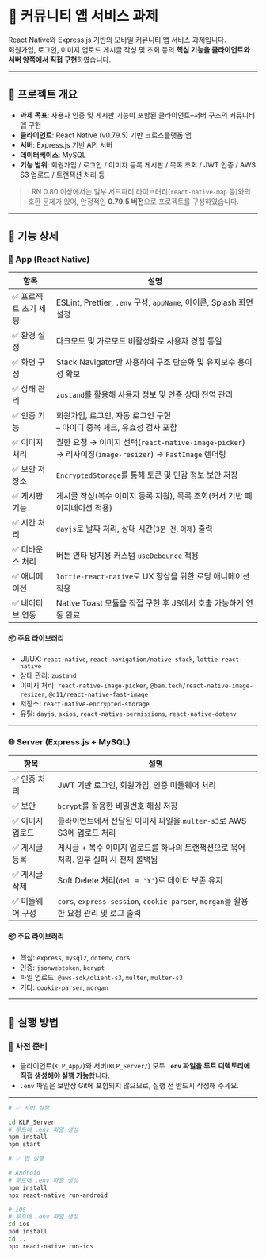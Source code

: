 # 📱 커뮤니티 앱 서비스 과제

React Native와 Express.js 기반의 모바일 커뮤니티 앱 서비스 과제입니다.  
회원가입, 로그인, 이미지 업로드 게시글 작성 및 조회 등의 **핵심 기능을 클라이언트와 서버 양쪽에서 직접 구현**하였습니다.

---

## 🧩 프로젝트 개요

- **과제 목표**: 사용자 인증 및 게시판 기능이 포함된 클라이언트–서버 구조의 커뮤니티 앱 구현
- **클라이언트**: React Native (v0.79.5) 기반 크로스플랫폼 앱
- **서버**: Express.js 기반 API 서버
- **데이터베이스**: MySQL
- **기능 범위**: 회원가입 / 로그인 / 이미지 등록 게시판 / 목록 조회 / JWT 인증 / AWS S3 업로드 / 트랜잭션 처리 등

> ℹ️ RN 0.80 이상에서는 일부 서드파티 라이브러리(`react-native-map` 등)와의 호환 문제가 있어, 안정적인 **0.79.5 버전**으로 프로젝트를 구성하였습니다.

---

## 🧭 기능 상세

### 📲 App (React Native)

| 항목 | 설명 |
|------|------|
| ✅ 프로젝트 초기 세팅 | ESLint, Prettier, `.env` 구성, `appName`, 아이콘, Splash 화면 설정 |
| ✅ 환경 설정 | 다크모드 및 가로모드 비활성화로 사용자 경험 통일 |
| ✅ 화면 구성 | Stack Navigator만 사용하여 구조 단순화 및 유지보수 용이성 확보 |
| ✅ 상태 관리 | `zustand`를 활용해 사용자 정보 및 인증 상태 전역 관리 |
| ✅ 인증 기능 | 회원가입, 로그인, 자동 로그인 구현<br>– 아이디 중복 체크, 유효성 검사 포함 |
| ✅ 이미지 처리 | 권한 요청 → 이미지 선택(`react-native-image-picker`) → 리사이징(`image-resizer`) → `FastImage` 렌더링 |
| ✅ 보안 저장소 | `EncryptedStorage`를 통해 토큰 및 민감 정보 보안 저장 |
| ✅ 게시판 기능 | 게시글 작성(복수 이미지 등록 지원), 목록 조회(커서 기반 페이지네이션 적용) |
| ✅ 시간 처리 | `dayjs`로 날짜 처리, 상대 시간(`3분 전`, `어제`) 출력 |
| ✅ 디바운스 처리 | 버튼 연타 방지용 커스텀 `useDebounce` 적용 |
| ✅ 애니메이션 | `lottie-react-native`로 UX 향상을 위한 로딩 애니메이션 적용 |
| ✅ 네이티브 연동 | Native Toast 모듈을 직접 구현 후 JS에서 호출 가능하게 연동 완료 |

#### 📦 주요 라이브러리

- UI/UX: `react-native`, `react-navigation/native-stack`, `lottie-react-native`
- 상태 관리: `zustand`
- 이미지 처리: `react-native-image-picker`, `@bam.tech/react-native-image-resizer`, `@d11/react-native-fast-image`
- 저장소: `react-native-encrypted-storage`
- 유틸: `dayjs`, `axios`, `react-native-permissions`, `react-native-dotenv`

---

### 🌐 Server (Express.js + MySQL)

| 항목 | 설명 |
|------|------|
| ✅ 인증 처리 | JWT 기반 로그인, 회원가입, 인증 미들웨어 처리 |
| ✅ 보안 | `bcrypt`를 활용한 비밀번호 해싱 저장 |
| ✅ 이미지 업로드 | 클라이언트에서 전달된 이미지 파일을 `multer-s3`로 AWS S3에 업로드 처리 |
| ✅ 게시글 등록 | 게시글 + 복수 이미지 업로드를 하나의 트랜잭션으로 묶어 처리. 일부 실패 시 전체 롤백됨 |
| ✅ 게시글 삭제 | Soft Delete 처리(`del = 'Y'`)로 데이터 보존 유지 |
| ✅ 미들웨어 구성 | `cors`, `express-session`, `cookie-parser`, `morgan`을 활용한 요청 관리 및 로그 출력 |

#### 📦 주요 라이브러리

- 핵심: `express`, `mysql2`, `dotenv`, `cors`
- 인증: `jsonwebtoken`, `bcrypt`
- 파일 업로드: `@aws-sdk/client-s3`, `multer`, `multer-s3`
- 기타: `cookie-parser`, `morgan`

---

## 🚀 실행 방법

### 📌 사전 준비

- 클라이언트(`KLP_App/`)와 서버(`KLP_Server/`) 모두 **`.env` 파일을 루트 디렉토리에 직접 생성해야 실행 가능**합니다.
- `.env` 파일은 보안상 Git에 포함되지 않으므로, 실행 전 반드시 작성해 주세요.

---

```bash
# ✅ 서버 실행

cd KLP_Server
# 루트에 .env 파일 생성
npm install
npm start

# ✅ 앱 실행

# Android
# 루트에 .env 파일 생성
npm install
npx react-native run-android

# iOS
# 루트에 .env 파일 생성
cd ios
pod install
cd ..
npx react-native run-ios
